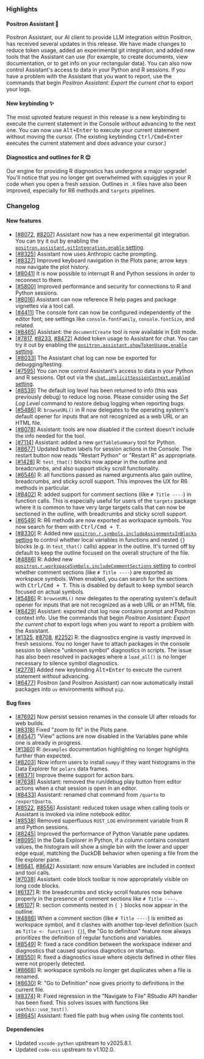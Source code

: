 ### Highlights

#### Positron Assistant 🤖

Positron Assistant, our AI client to provide LLM integration within Positron, has received several updates in this release. We have made changes to reduce token usage, added an experimental git integration, and added new tools that the Assistant can use (for example, to create documents, view documentation, or to get info on your rectangular data). You can also now control Assistant's access to data in your Python and R sessions. If you have a problem with the Assistant that you want to report, use the commands that begin _Positron Assistant: Export the current chat_ to export your logs.

#### New keybinding ✨

The most upvoted feature request in this release is a new keybinding to execute the current statement in the Console _without_ advancing to the next one. You can now use <kbd>Alt+Enter</kbd> to execute your current statement without moving the cursor. (The existing keybinding <kbd>Ctrl/Cmd+Enter</kbd> executes the current statement and _does_ advance your cursor.)

#### Diagnostics and outlines for R 😌

Our engine for providing R diagnostics has undergone a major upgrade! You'll notice that you no longer get overwhelmed with squiggles in your R code when you open a fresh session. Outlines in `.R` files have also been improved, especially for R6 methods and `targets` pipelines.

<div id="checkbox"></div>

### Changelog

#### New features

- [[#8072](https://github.com/posit-dev/positron/issues/8072), [#8207](https://github.com/posit-dev/positron/issues/8207)] Assistant now has a new experimental git integration. You can try it out by enabling the [`positron.assistant.gitIntegration.enable` setting](positron://settings/positron.assistant.gitIntegration.enable).
- [[#8325](https://github.com/posit-dev/positron/issues/8325)] Assistant now uses Anthropic cache prompting.
- [[#8327](https://github.com/posit-dev/positron/issues/8327)] Improved keyboard navigation in the Plots pane; arrow keys now navigate the plot history.
- [[#8041](https://github.com/posit-dev/positron/issues/8041)] It is now possible to interrupt R and Python sessions in order to reconnect to them.
- [[#5800](https://github.com/posit-dev/positron/issues/5800)] Improved performance and security for connections to R and Python sessions.
- [[#8016](https://github.com/posit-dev/positron/issues/8016)] Assistant can now reference R help pages and package vignettes via a tool call.
- [[#4411](https://github.com/posit-dev/positron/issues/4411)] The console font can now be configured independently of the editor font; see settings like `console.fontFamily`, `console.fontSize`, and related.
- [[#8465](https://github.com/posit-dev/positron/issues/8465)] Assistant: the `documentCreate` tool is now available in Edit mode.
- [[#7817](https://github.com/posit-dev/positron/issues/7807), [#8233](https://github.com/posit-dev/positron/issues/8233), [#8472](https://github.com/posit-dev/positron/issues/8472)] Added token usage to Assistant for chat. You can try it out by enabling the [`positron.assistant.showTokenUsage.enable` setting](positron://settings/positron.assistant.showTokenUsage.enable).
- [[#8033](https://github.com/posit-dev/positron/issues/8033)] The Assistant chat log can now be exported for debugging/testing.
- [[#7595](https://github.com/posit-dev/positron/issues/7595)] You can now control Assistant's access to data in your Python and R sessions. Opt out via the [`chat.implicitSessionContext.enabled` setting](positron://settings/chat.implicitSessionContext.enabled).
- [[#8539](https://github.com/posit-dev/positron/issues/8539)] The default log level has been returned to info (this was previously debug) to reduce log noise. Please consider using the _Set Log Level_ command to restore debug logging when reporting bugs. 
- [[#5486](https://github.com/posit-dev/positron/issues/5486)] R: `browseURL()` in R now delegates to the operating system's default opener for inputs that are not recognized as a web URL or an HTML file.
- [[#8078](https://github.com/posit-dev/positron/issues/8078)] Assistant: tools are now disabled if the context doesn't include the info needed for the tool.
- [[#7114](https://github.com/posit-dev/positron/issues/7114)] Assistant: added a new `getTableSummary` tool for Python.
- [[#8677](https://github.com/posit-dev/positron/issues/8677)] Updated button labels for session actions in the Console. The restart button now reads "Restart Python" or "Restart R" as appropriate.
- [[#1428](https://github.com/posit-dev/positron/issues/1428)] R: `test_that()` blocks now appear in the outline and breadcrumbs, and also support sticky scroll functionality.
- [[#6546](https://github.com/posit-dev/positron/issues/6546)] R: all functions passed as named arguments also gain outline, breadcrumbs, and sticky scroll support. This improves the UX for R6 methods in particular.
- [[#8402](https://github.com/posit-dev/positron/issues/8402)] R: added support for comment sections (like `# Title ----`) in function calls. This is especially useful for users of the `targets` package where it is common to have very large targets calls that can now be sectioned in the outline, with breadcrumbs and sticky scroll support.
- [[#6549](https://github.com/posit-dev/positron/issues/6549)] R: R6 methods are now exported as workspace symbols. You now search for them with <kbd>Ctrl/Cmd + T</kbd>.
- [[#8330](https://github.com/posit-dev/positron/issues/8330)] R: Added new [`positron.r.symbols.includeAssignmentsInBlocks` setting](positron://settings/positron.r.symbols.includeAssignmentsInBlocks) to control whether local variables in functions and nested `{}` blocks (e.g. in `test_that()` calls) appear in the outline. It's turned off by default to keep the outline focused on the overall structure of the file.
- [[#4886](https://github.com/posit-dev/positron/issues/4886)] R: Added new [`positron.r.workspaceSymbols.includeCommentSections` setting](positron://settings/positron.r.workspaceSymbols.includeCommentSections) to control whether comment sections (like `# Title ----`) are exported as workspace symbols. When enabled, you can search for the sections with <kbd>Ctrl/Cmd + T</kbd>. This is disabled by default to keep symbol search focused on actual symbols.
- [[#5486](https://github.com/posit-dev/positron/issues/5486)] R: `browseURL()` now delegates to the operating system's default opener for inputs that are not recognized as a web URL or an HTML file.
- [[#8429](https://github.com/posit-dev/positron/issues/8429)] Assistant: exported chat log now contains prompt and Positron context info. Use the commands that begin _Positron Assistant: Export the current chat_ to export logs when you want to report a problem with the Assistant.
- [[#1325](https://github.com/posit-dev/positron/issues/1325), [#8708](https://github.com/posit-dev/positron/issues/8708), [#2252](https://github.com/posit-dev/positron/issues/2252)] R: the diagnostics engine is vastly improved in fresh sessions. You no longer have to attach packages in the console session to silence "unknown symbol" diagnostics in scripts. The issue has also been resolved in packages where a `load_all()` is no longer necessary to silence symbol diagnostics.
- [[#2778](https://github.com/posit-dev/positron/issues/2778)] Added new keybinding <kbd>Alt+Enter</kbd> to execute the current statement _without_ advancing.
- [[#6477](https://github.com/posit-dev/positron/issues/6477)] Positron (and Positron Assistant) can now automatically install packages into `uv` environments without `pip`.

#### Bug fixes

- [[#7692](https://github.com/posit-dev/positron/issues/7692)] Now persist session renames in the console UI after reloads for web builds.
- [[#8318](https://github.com/posit-dev/positron/issues/8318)] Fixed "zoom to fit" in the Plots pane.
- [[#4547](https://github.com/posit-dev/positron/issues/4547)] "View" actions are now disabled in the Variables pane while one is already in progress.
- [[#1360](https://github.com/posit-dev/positron/issues/1360)] R: `@examples` documentation highlighting no longer highlights further than expected.
- [[#8203](https://github.com/posit-dev/positron/issues/8203)] Now inform users to install `numpy` if they want histograms in the Data Explorer for `polars` data frames.
- [[#8371](https://github.com/posit-dev/positron/issues/8371)] Improve theme support for action bars.
- [[#7638](https://github.com/posit-dev/positron/issues/7638)] Assistant: removed the run/debug play button from editor actions when a chat session is open in an editor.
- [[#8433](https://github.com/posit-dev/positron/issues/8433)] Assistant: renamed chat command from `/quarto` to `/exportQuarto`.
- [[#8522](https://github.com/posit-dev/positron/issues/8522), [#8556](https://github.com/posit-dev/positron/issues/8566)] Assistant: reduced token usage when calling tools or Assistant is invoked via inline notebook editor.
- [[#8538](https://github.com/posit-dev/positron/issues/8538)] Removed superfluous `RUST_LOG` environment variable from R and Python sessions.
- [[#8245](https://github.com/posit-dev/positron/issues/8245)] Improved the performance of Python Variable pane updates.
- [[#8095](https://github.com/posit-dev/positron/issues/8095)] In the Data Explorer in Python, if a column contains constant values, the histogram will show a single bin with the lower and upper edge equal, matching the DuckDB behavior when opening a file from the file explorer pane.
- [[#8641](https://github.com/posit-dev/positron/issues/8641), [#8642](https://github.com/posit-dev/positron/issues/8642)] Assistant: now ensure Variables are included in context and tool calls.
- [[#7038](https://github.com/posit-dev/positron/issues/7038)] Assistant: code block toolbar is now appropriately visible on long code blocks.
- [[#6137](https://github.com/posit-dev/positron/issues/6137)] R: the breadcrumbs and sticky scroll features now behave properly in the presence of comment sections like `# Title ----`.
- [[#6107](https://github.com/posit-dev/positron/issues/6107)] R: section comments nested in `{ }` blocks now appear in the outline.
- [[#4886](https://github.com/posit-dev/positron/issues/4886)] When a comment section (like `# Title ----`) is emitted as workspace symbol, and it clashes with another top-level definition (such as `Title <- function() {}`), the "Go to definition" feature now always prioritizes the definition of regular functions and variables.
- [[#8549](https://github.com/posit-dev/positron/issues/8549)] R: fixed a race condition between the workspace indexer and diagnostics that caused spurious diagnotics on startup.
- [[#8550](https://github.com/posit-dev/positron/issues/8550)] R: fixed a diagnostics issue where objects defined in other files were not properly detected.
- [[#8668](https://github.com/posit-dev/positron/issues/8668)] R: workspace symbols no longer get duplicates when a file is renamed.
- [[#8630](https://github.com/posit-dev/positron/issues/8630)] R: "Go to Definition" now gives priority to definitions in the current file.
- [[#8374](https://github.com/posit-dev/positron/issues/8374)] R: Fixed regression in the "Navigate to File" RStudio API handler has been fixed. This solves issues with functions like `usethis::use_test()`.
- [[#8645](https://github.com/posit-dev/positron/issues/8645)] Assistant: fixed file path bug when using file contents tool.

#### Dependencies

- Updated `vscode-python` upstream to v2025.8.1.
- Updated `code-oss` upstream to v1.102.0.